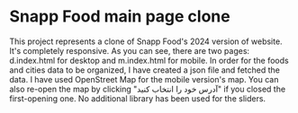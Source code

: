 # Snapp Food main page clone
This project represents a clone of Snapp Food's 2024 version of website. It's completely responsive.
As you can see, there are two pages: d.index.html for desktop and m.index.html for mobile. In order for the foods and cities data to be organized, I have created a json file and fetched the data.
I have used OpenStreet Map for the mobile version's map. You can also re-open the map by clicking "آدرس خود را انتخاب کنید" if you closed the first-opening one. No additional library has been used for the sliders.
